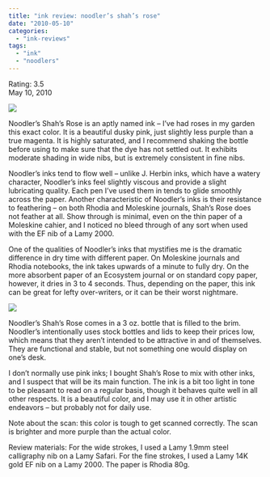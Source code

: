 ```yaml
---
title: "ink review: noodler’s shah’s rose"
date: "2010-05-10"
categories: 
  - "ink-reviews"
tags: 
  - "ink"
  - "noodlers"
---
```


Rating: 3.5  
May 10, 2010

[![](http://s3.media.squarespace.com/production/1431296/16917466/_PYw92neEA7o/TP8A_g2XPGI/AAAAAAAAAKI/0kObV_XZSYQ/s1600/shah%2B1.jpg)](http://s3.media.squarespace.com/production/1431296/16917466/_PYw92neEA7o/TP8A_g2XPGI/AAAAAAAAAKI/0kObV_XZSYQ/s1600/shah%2B1.jpg)

  
Noodler’s Shah’s Rose is an aptly named ink – I’ve had roses in my garden this exact color. It is a beautiful dusky pink, just slightly less purple than a true magenta. It is highly saturated, and I recommend shaking the bottle before using to make sure that the dye has not settled out. It exhibits moderate shading in wide nibs, but is extremely consistent in fine nibs.

Noodler’s inks tend to flow well – unlike J. Herbin inks, which have a watery character, Noodler’s inks feel slightly viscous and provide a slight lubricating quality. Each pen I’ve used them in tends to glide smoothly across the paper. Another characteristic of Noodler’s inks is their resistance to feathering – on both Rhodia and Moleskine journals, Shah’s Rose does not feather at all. Show through is minimal, even on the thin paper of a Moleskine cahier, and I noticed no bleed through of any sort when used with the EF nib of a Lamy 2000.

One of the qualities of Noodler’s inks that mystifies me is the dramatic difference in dry time with different paper. On Moleskine journals and Rhodia notebooks, the ink takes upwards of a minute to fully dry. On the more absorbent paper of an Ecosystem journal or on standard copy paper, however, it dries in 3 to 4 seconds. Thus, depending on the paper, this ink can be great for lefty over-writers, or it can be their worst nightmare.

[![](http://s3.media.squarespace.com/production/1431296/16917466/_PYw92neEA7o/TP8BAJ7YtlI/AAAAAAAAAKM/F-UJ6a5qyj8/s1600/shah%2B2.jpg)](http://s3.media.squarespace.com/production/1431296/16917466/_PYw92neEA7o/TP8BAJ7YtlI/AAAAAAAAAKM/F-UJ6a5qyj8/s1600/shah%2B2.jpg)

  
Noodler’s Shah’s Rose comes in a 3 oz. bottle that is filled to the brim. Noodler’s intentionally uses stock bottles and lids to keep their prices low, which means that they aren’t intended to be attractive in and of themselves. They are functional and stable, but not something one would display on one’s desk.

I don’t normally use pink inks; I bought Shah’s Rose to mix with other inks, and I suspect that will be its main function. The ink is a bit too light in tone to be pleasant to read on a regular basis, though it behaves quite well in all other respects. It is a beautiful color, and I may use it in other artistic endeavors – but probably not for daily use.

Note about the scan: this color is tough to get scanned correctly. The scan is brighter and more purple than the actual color.

Review materials: For the wide strokes, I used a Lamy 1.9mm steel calligraphy nib on a Lamy Safari. For the fine strokes, I used a Lamy 14K gold EF nib on a Lamy 2000. The paper is Rhodia 80g.

